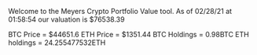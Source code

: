 Welcome to the Meyers Crypto Portfolio Value tool. 
As of 02/28/21 at 01:58:54 our valuation is $76538.39 

BTC Price = $44651.6
 ETH Price = $1351.44
BTC Holdings = 0.98BTC
 ETH holdings = 24.255477532ETH 
